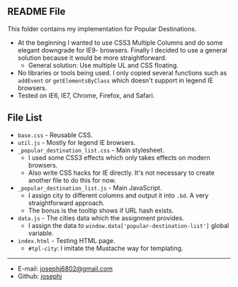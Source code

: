 README File
-----------

This folder contains my implementation for Popular Destinations.

* At the beginning I wanted to use CSS3 Multiple Columns and do some elegant downgrade for IE9- browsers. Finally I decided to use a general solution because it would be more straightforward.
    * General solution: Use multiple UL and CSS floating.
* No libraries or tools being used. I only copied several functions such as `addEvent` or `getElementsByClass` which doesn't support in legend IE browsers.
* Tested on IE6, IE7, Chrome, Firefox, and Safari.

## File List

* ``base.css`` - Reusable CSS.
* `util.js` - Mostly for legend IE browsers.
* `_popular_destination_list.css` - Main stylesheet.
    * I used some CSS3 effects which only takes effects on modern browsers.
    * Also write CSS hacks for IE directly. It's not necessary to create another file to do this for now.
* `_popular_destination_list.js` - Main JavaScript.
    * I assign city to different columns and output it into `.bd`. A very straightforward approach.
    * The bonus is the tooltip shows if URL hash exists.
* `data.js` - The cities data which the assignment provides.
    * I assign the data to `window.data['popular-destination-list']` global variable.
* `index.html` - Testing HTML page.
    * `#tpl-city`: I imitate the Mustache way for templating.

---
- E-mail: [josephj6802@gmail.com](mailto:josephj6802@gmail.com)
- Github: [josephj](http://github.com/josephj)

